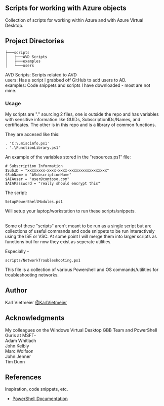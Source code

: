 ## Scripts for working with Azure objects

Collection of scripts for working within Azure and with Azure Virtual Desktop. 


## Project Directories
```
├───scripts
│   ├───AVD Scripts
│   ├───examples
│   └───users
```
AVD Scripts: Scripts related to AVD<br>
users: Has a script I grabbed off GitHub to add users to AD.<br>
examples: Code snippets and scripts I have downloaded - most are not mine.<br> 


### Usage
My scripts are "." sourcing 2 files, one is outside the repo and has variables with sensitive information
like GUIDs, SubscriptionIDs/Names, and certificates. The other is in this repo and is a library of common 
functions.

They are accesed like this:
```
. 'C:\.miscinfo.ps1'
. '.\FunctionLibrary.ps1'
```


An example of the variables stored in the "resources.ps1" file:
```
# Subscription Information
$SubID = "xxxxxxxx-xxxx-xxxx-xxxxxxxxxxxxxxxxx"
$SubName = "ASubscriptionName"
$AIAuser = "user@contoso.com"
$AIAPassword = "really should encrypt this"
```

The script:
```
SetupPowerShellModules.ps1
```
Will setup your laptop/workstation to run these scripts/snippets.

<br>
Some of these "scripts" aren't meant to be run as a single script but are collections of useful 
commands and code snippets to be run interactively using the ISE or VSC.
At some point I will merge them into larger scripts as functions but for now they exist as seperate utilities.

Especially - 
```
scripts/NetworkTroubleshooting.ps1
```
This file is a collection of various Powershell and OS commands/utilities for troubleshooting networks.

## Author

Karl Vietmeier
[@KarlVietmeier](https://twitter.com/karlvietmeier)

## Acknowledgments
My colleagues on the Windows Virtual Desktop GBB Team and PowerShell Guris at MSFT-<br>
  Adam Whitlach<br>
  John Kelbly<br>
  Marc Wolfson<br>
  John Jenner<br>
  Tim Dunn<br>


## References
Inspiration, code snippets, etc.
* [PowerShell Documentation](https://docs.microsoft.com/en-us/powershell/)
